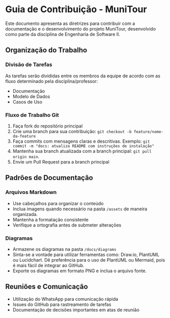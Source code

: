 # Guia de Contribuição - MuniTour

Este documento apresenta as diretrizes para contribuir com a documentação e o desenvolvimento do projeto MuniTour, desenvolvido como parte da disciplina de Engenharia de Software II.

## Organização do Trabalho

### Divisão de Tarefas

As tarefas serão divididas entre os membros da equipe de acordo com as fluxo determinado pela disciplina/professor:

-   Documentação
-   Modelo de Dados
-   Casos de Uso

### Fluxo de Trabalho Git

1. Faça fork do repositório principal
2. Crie uma branch para sua contribuição: `git checkout -b feature/nome-da-feature`
3. Faça commits com mensagens claras e descritivas. Exemplo: `git commit -m "docs: atualiza README com instruções de instalação"`
4. Mantenha sua branch atualizada com a branch principal: `git pull origin main`.
5. Envie um Pull Request para a branch principal

## Padrões de Documentação

### Arquivos Markdown

-   Use cabeçalhos para organizar o conteúdo
-   Inclua imagens quando necessário na pasta `/assets` de maneira organizada.
-   Mantenha a formatação consistente
-   Verifique a ortografia antes de submeter alterações

### Diagramas

-   Armazene os diagramas na pasta `/docs/diagrams`
-   Sinta-se a vontade para utilizar ferramentas como: Draw.io, PlantUML ou Lucidchart. Dê preferência para o uso de PlantUML ou Mermaid, pois é mais fácil de integrar ao GitHub.
-   Exporte os diagramas em formato PNG e inclua o arquivo fonte.

## Reuniões e Comunicação

-   Utilização do WhatsApp para comunicação rápida
-   Issues do GitHub para rastreamento de tarefas
-   Documentação de decisões importantes em atas de reunião
